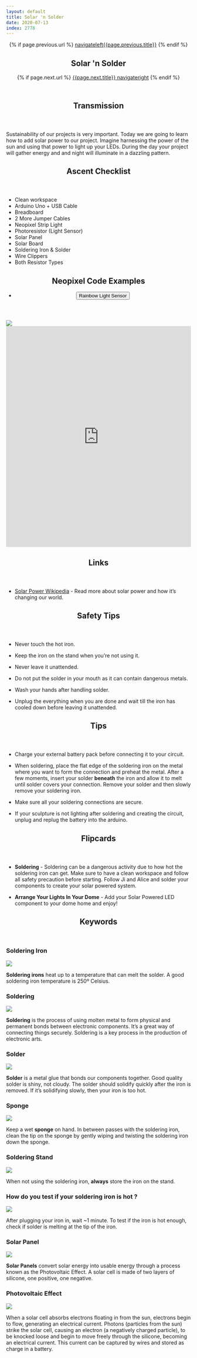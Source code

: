 ```yaml
---
layout: default
title: Solar 'n Solder
date: 2020-07-13
index: 2778
---
```


<article id="Class">
        <header>
                {% if page.previous.url %}
                        <a class="prev" href="{{page.previous.url}}"><span class="icon">navigateleft</span>{{page.previous.title}}</a>
                {% endif %}
                <h1>Solar 'n Solder</h1>
                {% if page.next.url %}
                        <a class="next" href="{{page.next.url}}">{{page.next.title}} <span class="icon">navigateright</span></a>
                {% endif %}
        </header>
        <section class="class-transmission">
                <header>
                        <h2>Transmission</h2>
                </header>
                <p>Sustainability of our projects is very important. Today we are going to learn how to add solar power to our project. Imagine harnessing the power of the sun and using that power to light up your LEDs. During the day your project will gather energy and and night will illuminate in a dazzling pattern.</p>
        </section>
        <section class="class-ascent_checklist">
                <header>
                        <h2>Ascent Checklist</h2>
                </header>
                <ul>
                        <li data-icon="✨">Clean workspace</li>
                        <li data-icon="🔆">Arduino Uno + USB Cable</li>
                        <li data-icon="🍞">Breadboard</li>
                        <li data-icon="⛓">2 More Jumper Cables</li>
                        <li data-icon="🎞">Neopixel Strip Light</li>
                        <li data-icon="☀️">Photoresistor (Light Sensor)</li>
                        <li data-icon="☀️">Solar Panel</li>
                        <li data-icon="☀️">Solar Board</li>
                        <li data-icon="🖋🧵">Soldering Iron & Solder</li>
                        <li data-icon="✂️">Wire Clippers</li>
                        <li data-icon="〰️">Both Resistor Types</li>
                </ul>
        </section>
        <section class="video">
        </section>
        <section class="class-code">
                <header>
                        <h2>Neopixel Code Examples</h2>
                        <ul class="nav-tabs">
                                <li>
                                        <button onclick="openReviewTab('Class-Code-Neopixel_Single_Colour')" class="nav-tab active">Rainbow Light Sensor</button>
                                </li>
                        </ul>
                </header>
                <div id="Class-Code-Neopixel_Rainbow_Light_Sensor" class="tab-content">
                        <div class="tab-content-item-image image-container">
                                <img src="/img/lesson-layout-neopixel_simple_light_sensor-solder-layout.png">
                        </div>
                        <div class="tab-content-item-code">
                                 <iframe height="600px" width="100%" frameborder="0" src="https://create.arduino.cc/editor/kirbbot/17191aa8-43f8-4187-94dc-cdaf36e68faf/preview?embed"></iframe>
                        </div>
                </div>
        </section><!-- class-code -->
        <section class="class-links">
                <header>
                        <h2>Links</h2>
                </header>
                <ul>
                        <li data-icon="🌍"><a href="https://en.wikipedia.org/wiki/Solar_power" target="_blank">Solar Power Wikipedia</a> - Read more about solar power and how it’s changing our world.</li>
                </ul>
        </section>
        <section class="class-tips">
                <header>
                        <h2>Safety Tips</h2>
                </header>
                <ul>
                        <li data-icon="🛑">
                                <p>Never touch the hot iron.</p>
                        </li>
                        <li data-icon="🛑">
                                <p>Keep the iron on the stand when you’re not using it.</p>
                        </li>
                        <li data-icon="🛑">
                                <p>Never leave it unattended.</p>
                        </li>
                        <li data-icon="🛑">
                                <p>Do not put the solder in your mouth as it can contain dangerous metals.</p>
                        </li>
                        <li data-icon="🛑">
                                <p>Wash your hands after handling solder.</p>
                        </li>
                        <li data-icon="🛑">
                                <p>Unplug the everything when you are done and wait till the iron has cooled down before leaving it unattended.</p>
                        </li>
                </ul>
        </section>
        <section class="class-tips">
                <header>
                        <h2>Tips</h2>
                </header>
                <ul>
                        <li data-icon="📌">
                                <p>Charge your external battery pack before connecting it to your circuit.</p>
                        </li>
                        <li data-icon="📌">
                                <p>When soldering, place the flat edge of the soldering iron on the metal where you want to form the connection and preheat the metal. After a few moments, insert your solder <strong>beneath</strong> the iron and allow it to melt until solder covers your connection. Remove your solder and then slowly remove your soldering iron.</p>
                        </li>
                        <li data-icon="📌">
                                <p>Make sure all your soldering connections are secure.</p>
                        </li>
                        <li data-icon="📌">
                                <p>If your sculpture is not lighting after soldering and creating the circuit, unplug and replug the battery into the arduino.</p>
                        </li>
                </ul>
        </section>
        <section class="class-mission">
                <header>
                        <h2>Flipcards</h2>
                </header>
                <ul>
                        <li data-icon="🖋🧵🔥">
                                <p><strong>Soldering</strong> - Soldering can be a dangerous activity due to how hot the soldering iron can get. Make sure to have a clean workspace and follow all safety precaution before starting. Follow Ji and Alice and solder your components to create your solar powered system.</p>
                        </li>
                        <li data-icon="🎞🎪">
                                <p><strong>Arrange Your Lights In Your Dome</strong> - Add your Solar Powered LED component to your dome home and enjoy!</p>
                        </li>
                </ul>
        </section>
        <section class="class-keywords">
                <header>
                        <h2>Keywords</h2>
                </header>
                <div class="card">
                        <div class="card-front">
                                <h3>Soldering Iron</h3>
                                <div class="image-container">
                                        <img src="/img/keywords/soldering_iron.jpg">
                                </div>
                        </div>
                        <div class="card-back">
                                <p><strong>Soldering irons</strong> heat up to a temperature that can melt the solder. A good soldering iron temperature is 250º Celsius.</p>
                        </div>
                </div><!-- card -->
                <div class="card">
                        <div class="card-front">
                                <h3>Soldering</h3>
                                <div class="image-container">
                                        <img src="/img/keywords/soldering.jpg">
                                </div>
                        </div>
                        <div class="card-back">
                                <p><strong>Soldering</strong> is the process of using molten metal to form physical and permanent bonds between electronic components. It’s a great way of connecting things securely. Soldering is a key process in the production of electronic arts.</p>
                        </div>
                </div><!-- card -->
                <div class="card">
                        <div class="card-front">
                                <h3>Solder</h3>
                                <div class="image-container">
                                        <img src="/img/keywords/solder.jpg">
                                </div>
                        </div>
                        <div class="card-back">
                                <p><strong>Solder</strong> is a metal glue that bonds our components together. Good quality solder is shiny, not cloudy. The solder should solidify quickly after the iron is removed. If it’s solidifying slowly, then your iron is too hot. </p>
                        </div>
                </div><!-- card -->
                <div class="card">
                        <div class="card-front">
                                <h3>Sponge</h3>
                                <div class="image-container">
                                        <img src="/img/keywords/sponge.jpg">
                                </div>
                        </div>
                        <div class="card-back">
                                <p>Keep a wet <strong>sponge</strong> on hand. In between passes with the soldering iron, clean the tip on the sponge by gently wiping and twisting the soldering iron down the sponge.</p>
                        </div>
                </div><!-- card -->
                <div class="card">
                        <div class="card-front">
                                <h3>Soldering Stand</h3>
                                <div class="image-container">
                                        <img src="/img/keywords/soldering_stand.jpg">
                                </div>
                        </div>
                        <div class="card-back">
                                <p>When not using the soldering iron, <strong>always</strong> store the iron on the stand.</p>
                        </div>
                </div><!-- card -->
                <div class="card">
                        <div class="card-front">
                                <h3>How do you test if your soldering iron is hot ?</h3>
                                <div class="image-container">
                                        <img src="/img/keywords/how_to_test_if_soldering_iron_is_hot.jpg">
                                </div>
                        </div>
                        <div class="card-back">
                                <p>After plugging your iron in, wait ~1 minute. To test if the iron is hot enough, check if solder is melting at the tip of the iron.</p>
                        </div>
                </div><!-- card -->
                <div class="card">
                        <div class="card-front">
                                <h3>Solar Panel</h3>
                                <div class="image-container">
                                        <img src="/img/keywords/solar_panel.jpg">
                                </div>
                        </div>
                        <div class="card-back">
                                <p><strong>Solar Panels</strong> convert solar energy into usable energy through a process known as the Photovoltaic Effect. A solar cell is made of two layers of silicone, one positive, one negative.</p>
                        </div>
                </div><!-- card -->
                <div class="card">
                        <div class="card-front">
                                <h3>Photovoltaic Effect</h3>
                                <div class="image-container">
                                        <img src="/img/keywords/photovoltaic_effect.jpg">
                                </div>
                        </div>
                        <div class="card-back">
                                <p>When a solar cell absorbs electrons floating in from the sun, electrons begin to flow, generating an electrical current. Photons (particles from the sun) strike the solar cell, causing an electron (a negatively charged particle), to be knocked loose and begin to move freely through the silicone, becoming an electrical current. This current can be captured by wires and stored as charge in a battery.</p>
                        </div>
                </div><!-- card -->
        </section><!-- end class-keywords -->
</article>